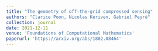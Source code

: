 ```yaml
---
title: "The geometry of off-the-grid compressed sensing"
authors: "Clarice Poon, Nicolas Keriven, Gabriel Peyré"
collection: journal
date: 2021-12-11
venue: 'Foundations of Computational Mathematics'
paperurl: 'https://arxiv.org/abs/1802.08464'
---
```

